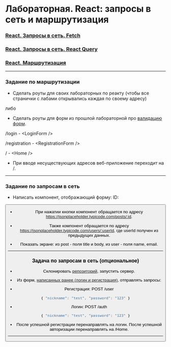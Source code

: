 # Лабораторная. React: запросы в сеть и маршрутизация

###  [React. Запросы в сеть. Fetch](https://dmitryweiner.github.io/web-lectures/React%20-%20Network.html)
###  [React. Запросы в сеть. React Query](https://dmitryweiner.github.io/web-lectures/React%20-%20Query.html)
###  [React. Маршрутизация](https://dmitryweiner.github.io/web-lectures/React%20-%20Router.html)

---


### Задание по маршрутизации

* Сделать роуты для своих лабораторных по реакту (чтобы все странички с лабами открывались каждая по своему адресу)

либо 

* Сделать роуты для форм из прошлой лабораторной про  [валидацию форм](https://dmitryweiner.github.io/web-lectures/React%20-%20Form%20validation.html).

/login - \<LoginForm /\>

/registration - \<RegistrationForm /\>

/ - \<Home /\>
  
* При вводе несуществующих адресов веб-приложение переходит на /.

---

### Задание по запросам в сеть

* Написать компонент, отображающий форму:
ID:
<inpit style="width: 200px"/>
<button text="Получить данные!"/>

* При нажатии кнопки компонент обращается по адресу https://jsonplaceholder.typicode.com/posts/:id.

* Также компонент обращается по адресу https://jsonplaceholder.typicode.com/users/:userId, где userId получен из предыдущих данных.

* Показать экране: из post - поля title и body, из user - поля name, email.

---

### Задача по запросам в сеть (опциональное)

* Склонировать [репозиторий](https://github.com/dmitryweiner/mini-chat-server), запустить сервер.

* Из форм, [написанных ранее (логин и регистрация)](https://github.com/goryachkinama/web-lectures/blob/main/src/lab_react_forms.md), отправлять запросы:

* Регистрация: POST /user
```js
{ "nickname": "test", "password": "123" }
```

* Логин: POST /auth
```js
{ "nickname": "test", "password": "123" }
```

* После успешной регистрации перенаправлять на логин. После успешной авторизации перенаправлять на /Home.

---

